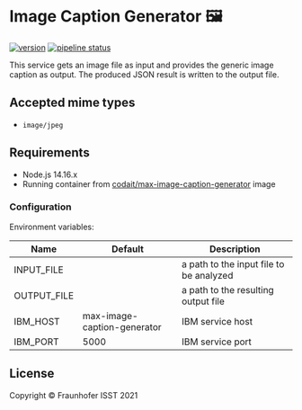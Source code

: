# Image Caption Generator 🖼️

[![version](https://img.shields.io/badge/image--caption--generator-2.0.0-green)](https://gitlab.cc-asp.fraunhofer.de/diva/faas/image-caption-generator)
[![pipeline status](https://gitlab.cc-asp.fraunhofer.de/diva/faas/image-caption-generator/badges/master/pipeline.svg)](https://gitlab.cc-asp.fraunhofer.de/diva/faas/image-caption-generator/-/commits/master)

This service gets an image file as input and provides the generic image caption as output.
The produced JSON result is written to the output file.

## Accepted mime types

+ `image/jpeg`

## Requirements

+ Node.js 14.16.x
+ Running container from [codait/max-image-caption-generator](https://hub.docker.com/r/codait/max-image-caption-generator) image

### Configuration

Environment variables:

| Name | Default | Description |
| --- | --- | --- |
| INPUT_FILE | | a path to the input file to be analyzed |
| OUTPUT_FILE | | a path to the resulting output file |
| IBM_HOST | max-image-caption-generator  |  IBM service host |
| IBM_PORT | 5000 | IBM service port |

## License

Copyright © Fraunhofer ISST 2021
